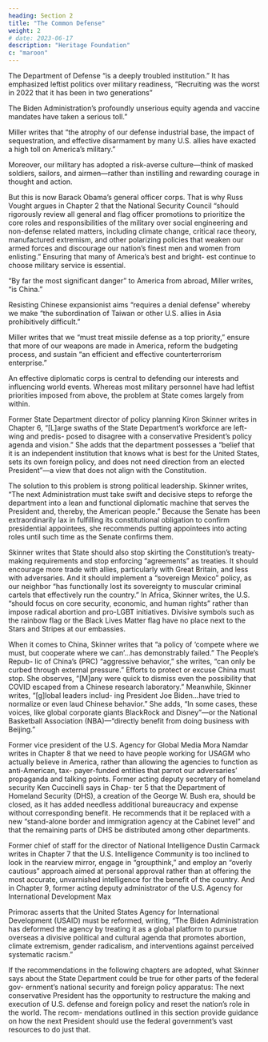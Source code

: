 ```yaml
---
heading: Section 2
title: "The Common Defense"
weight: 2
# date: 2023-06-17
description: "Heritage Foundation"
c: "maroon"
---
```



The Department of Defense “is a deeply troubled institution.” It has emphasized leftist politics over military readiness, “Recruiting was the worst in 2022 that it has been in two generations”

The Biden Administration’s profoundly unserious equity agenda and vaccine mandates have taken a serious toll.” 

Miller writes that “the atrophy of our defense industrial base, the impact of sequestration, and effective disarmament by many U.S. allies have exacted a high toll on America’s military.” 

Moreover, our military has adopted a risk-averse culture—think of masked soldiers, sailors, and airmen—rather than instilling and rewarding courage in thought and action.

But this is now Barack Obama’s general officer corps. That is why Russ Vought argues in Chapter 2 that the National Security Council “should rigorously review all general and flag officer promotions to prioritize the core roles and responsibilities of the military over social engineering and non-defense related matters, including climate change, critical race theory, manufactured extremism, and other polarizing policies that weaken our armed forces and discourage our nation’s finest men and women from enlisting.” Ensuring that many of America’s best and bright- est continue to choose military service is essential.

“By far the most significant danger” to America from abroad, Miller writes, “is
China.” 

Resisting Chinese expansionist aims “requires a denial defense” whereby
we make “the subordination of Taiwan or other U.S. allies in Asia prohibitively
difficult.” 

Miller writes that we “must treat missile defense as a top priority,” ensure that more of our weapons are made in America, reform the budgeting process, and sustain “an efficient and effective counterterrorism enterprise.” 

An effective diplomatic corps is central to defending our interests and influencing world events. Whereas most military personnel have had leftist priorities imposed from above, the problem at State comes largely from within. 

Former State Department director of policy planning Kiron Skinner writes in Chapter
6, “[L]arge swaths of the State Department’s workforce are left-wing and predis-
posed to disagree with a conservative President’s policy agenda and vision.” She
adds that the department possesses a “belief that it is an independent institution
that knows what is best for the United States, sets its own foreign policy, and
does not need direction from an elected President”—a view that does not align
with the Constitution.

The solution to this problem is strong political leadership. Skinner writes, “The
next Administration must take swift and decisive steps to reforge the department
into a lean and functional diplomatic machine that serves the President and, thereby,
the American people.” Because the Senate has been extraordinarily lax in fulfilling
its constitutional obligation to confirm presidential appointees, she recommends
putting appointees into acting roles until such time as the Senate confirms them.

Skinner writes that State should also stop skirting the Constitution’s treaty-making requirements and stop enforcing “agreements” as treaties. It should encourage more trade with allies, particularly with Great Britain, and less with
adversaries. And it should implement a “sovereign Mexico” policy, as our neighbor
“has functionally lost its sovereignty to muscular criminal cartels that effectively
run the country.” In Africa, Skinner writes, the U.S. “should focus on core security,
economic, and human rights” rather than impose radical abortion and pro-LGBT
initiatives. Divisive symbols such as the rainbow flag or the Black Lives Matter flag
have no place next to the Stars and Stripes at our embassies.

When it comes to China, Skinner writes that “a policy of ‘compete where we
must, but cooperate where we can’...has demonstrably failed.” The People’s Repub-
lic of China’s (PRC) “aggressive behavior,” she writes, “can only be curbed through
external pressure.” Efforts to protect or excuse China must stop. She observes,
“[M]any were quick to dismiss even the possibility that COVID escaped from a
Chinese research laboratory.” Meanwhile, Skinner writes, “[g]lobal leaders includ-
ing President Joe Biden...have tried to normalize or even laud Chinese behavior.”
She adds, “In some cases, these voices, like global corporate giants BlackRock and
Disney”—or the National Basketball Association (NBA)—“directly benefit from
doing business with Beijing.”

Former vice president of the U.S. Agency for Global Media Mora Namdar writes
in Chapter 8 that we need to have people working for USAGM who actually believe
in America, rather than allowing the agencies to function as anti-American, tax-
payer-funded entities that parrot our adversaries’ propaganda and talking points.
Former acting deputy secretary of homeland security Ken Cuccinelli says in Chap-
ter 5 that the Department of Homeland Security (DHS), a creation of the George
W. Bush era, should be closed, as it has added needless additional bureaucracy and
expense without corresponding benefit. He recommends that it be replaced with
a new “stand-alone border and immigration agency at the Cabinet level” and that
the remaining parts of DHS be distributed among other departments.


Former chief of staff for the director of National Intelligence Dustin Carmack
writes in Chapter 7 that the U.S. Intelligence Community is too inclined to look
in the rearview mirror, engage in “groupthink,” and employ an “overly cautious”
approach aimed at personal approval rather than at offering the most accurate,
unvarnished intelligence for the benefit of the country. And in Chapter 9, former
acting deputy administrator of the U.S. Agency for International Development Max


Primorac asserts that the United States Agency for International Development
(USAID) must be reformed, writing, “The Biden Administration has deformed the
agency by treating it as a global platform to pursue overseas a divisive political and
cultural agenda that promotes abortion, climate extremism, gender radicalism,
and interventions against perceived systematic racism.”

If the recommendations in the following chapters are adopted, what Skinner
says about the State Department could be true for other parts of the federal gov-
ernment’s national security and foreign policy apparatus: The next conservative
President has the opportunity to restructure the making and execution of U.S.
defense and foreign policy and reset the nation’s role in the world. The recom-
mendations outlined in this section provide guidance on how the next President
should use the federal government’s vast resources to do just that.
